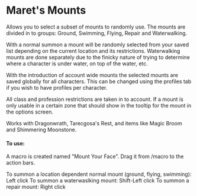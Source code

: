 # Maret's Mounts

Allows you to select a subset of mounts to randomly use. The mounts are divided in to groups: Ground, Swimming, Flying, Repair and Waterwalking.

With a normal summon a mount will be randomly selected from your saved list depending on the current location and its restrictions. Waterwalking mounts are done separately due to the finicky nature of trying to determine where a character is under water, on top of the water, etc. 

With the introduction of account wide mounts the selected mounts are saved globally for all characters. This can be changed using the profiles tab if you wish to have profiles per character.

All class and profession restrictions are taken in to account. If a mount is only usable in a certain zone that should show in the tooltip for the mount in the options screen.

Works with Dragonwrath, Tarecgosa's Rest, and items like Magic Broom and Shimmering Moonstone.

#### To use:
A macro is created named "Mount Your Face". Drag it from /macro to the action bars.

To summon a location dependent normal mount (ground, flying, swimming): Left click
To summon a waterwaslking mount: Shift-Left click
To summon a repair mount: Right click
